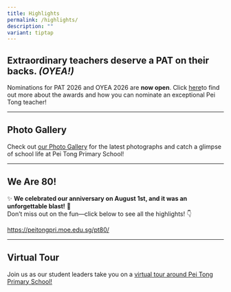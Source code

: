```yaml
---
title: Highlights
permalink: /highlights/
description: ""
variant: tiptap
---
```

<h2>Extraordinary teachers deserve a PAT on their backs. <em>(OYEA!)</em></h2>
<p>Nominations for PAT 2026 and OYEA 2026 are <strong>now open</strong>. Click
<a href="https://peitongpri.moe.edu.sg/our-people/nominate/" rel="noopener nofollow" target="_blank">here</a>to find out more about the awards and how you can nominate an
exceptional Pei Tong teacher!</p>
<hr>
<h2>Photo Gallery</h2>
<p>Check out&nbsp;<a href="https://www.peitongpri.moe.edu.sg/photos/" rel="noopener noreferrer nofollow" target="_blank">our Photo Gallery</a> for
the latest photographs and catch a glimpse of school life at Pei Tong Primary
School!</p>
<hr>
<h2>We Are 80!</h2>
<p>✨ <strong>We celebrated our anniversary on August 1st, and it was an unforgettable blast!</strong> 🎉
<br>Don’t miss out on the fun—click below to see all the highlights! 👇</p>
<p><a href="https://peitongpri.moe.edu.sg/pt80/" rel="noopener noreferrer nofollow" target="_blank">https://peitongpri.moe.edu.sg/pt80/</a>
</p>
<hr>
<h2>Virtual Tour</h2>
<p>Join us as our student leaders take you on a <a href="https://www.peitongpri.moe.edu.sg/welcome-to-pei-tong/tour/" rel="noopener noreferrer nofollow" target="_blank">virtual tour around Pei Tong Primary School!</a>
</p>